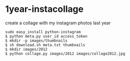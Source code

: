1year-instacollage
==================

create a collage with my instagram photos last year

```
sudo easy_install python-instagram
$ python meta.py user_id access_token
$ mkdir -p images/thumbnails
$ sh download.sh meta.txt thumbnails
$ mkdir images/2012
$ python collage.py images/2012 images/collage2012.jpg
```